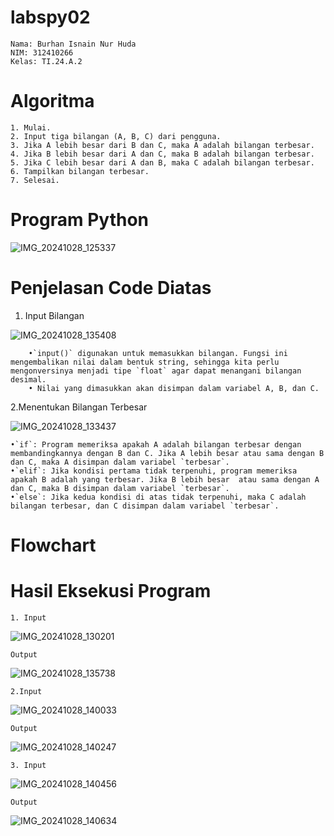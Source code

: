 # labspy02

    Nama: Burhan Isnain Nur Huda 
    NIM: 312410266 
    Kelas: TI.24.A.2

# Algoritma
    1. Mulai.
    2. Input tiga bilangan (A, B, C) dari pengguna.
    3. Jika A lebih besar dari B dan C, maka A adalah bilangan terbesar.
    4. Jika B lebih besar dari A dan C, maka B adalah bilangan terbesar.
    5. Jika C lebih besar dari A dan B, maka C adalah bilangan terbesar.
    6. Tampilkan bilangan terbesar.
    7. Selesai.

 # Program Python 

![IMG_20241028_125337](https://github.com/user-attachments/assets/a7720b5d-31ec-49b6-ab13-8685528a05bc)

# Penjelasan Code Diatas

 1. Input Bilangan

![IMG_20241028_135408](https://github.com/user-attachments/assets/90798dd9-8b29-489b-8480-fb03ac42cc50)



        •`input()` digunakan untuk memasukkan bilangan. Fungsi ini mengembalikan nilai dalam bentuk string, sehingga kita perlu mengonversinya menjadi tipe `float` agar dapat menangani bilangan desimal.
        • Nilai yang dimasukkan akan disimpan dalam variabel A, B, dan C.


2.Menentukan Bilangan Terbesar

![IMG_20241028_133437](https://github.com/user-attachments/assets/1ab443fb-d98d-4f21-ac28-ff28d3d728c3)


    •`if`: Program memeriksa apakah A adalah bilangan terbesar dengan membandingkannya dengan B dan C. Jika A lebih besar atau sama dengan B dan C, maka A disimpan dalam variabel `terbesar`.
    •`elif`: Jika kondisi pertama tidak terpenuhi, program memeriksa apakah B adalah yang terbesar. Jika B lebih besar  atau sama dengan A dan C, maka B disimpan dalam variabel `terbesar`.
    •`else`: Jika kedua kondisi di atas tidak terpenuhi, maka C adalah bilangan terbesar, dan C disimpan dalam variabel `terbesar`.




# Flowchart 




# Hasil Eksekusi Program

    1. Input
![IMG_20241028_130201](https://github.com/user-attachments/assets/297fdc23-8583-4c26-9a64-57f4b3c3b505)

    Output
![IMG_20241028_135738](https://github.com/user-attachments/assets/fb52712f-a497-4afc-8803-bdf73c0c77bc)

 
    
    2.Input
![IMG_20241028_140033](https://github.com/user-attachments/assets/413059d9-0327-4299-ba1f-fac1ac89abcc)


    Output 
![IMG_20241028_140247](https://github.com/user-attachments/assets/b48b0318-919c-4d3f-a981-059946c89e1c)



    
    3. Input
![IMG_20241028_140456](https://github.com/user-attachments/assets/e519b92f-aca4-46d1-9fe5-ca71ad89e3a5)



    Output 
![IMG_20241028_140634](https://github.com/user-attachments/assets/78ac2771-7563-4f1e-96dd-a5b7b964efba)

